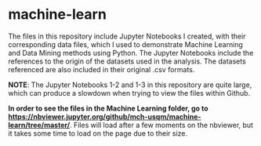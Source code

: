 # machine-learn

The files in this repository include Jupyter Notebooks I created, with their corresponding data files, which I used to demonstrate 
Machine Learning and Data Mining methods using Python. 
The Jupyter Notebooks include the references to the origin of the datasets used in the analysis.
The datasets referenced  are also included in their original .csv formats.

**NOTE**: The Jupyter Notebooks 1-2 and 1-3 in this repository are quite large, which can produce a slowdown when trying to view the files
within Github.

**In order to see the files in the Machine Learning folder, go to https://nbviewer.jupyter.org/github/mch-usqm/machine-learn/tree/master/**.
Files will load after a few moments on the nbviewer, but it takes some time to load on the page due to their size.
